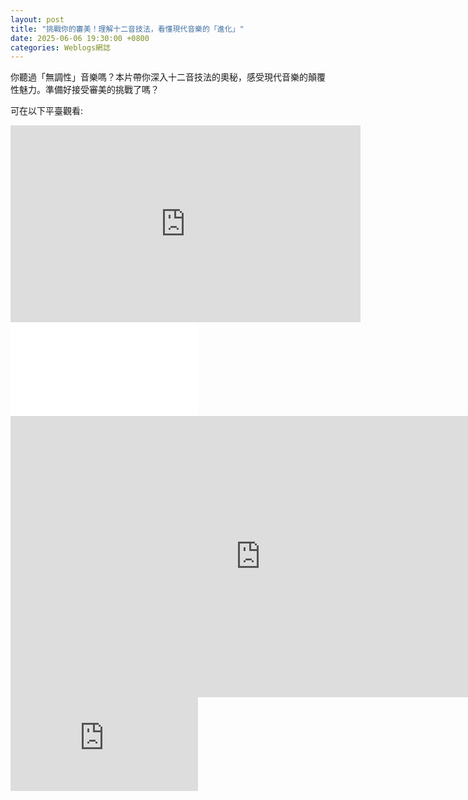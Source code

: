 ```yaml
---
layout: post
title: "挑戰你的審美！理解十二音技法，看懂現代音樂的「進化」"
date: 2025-06-06 19:30:00 +0800
categories: Weblogs網誌
---
```


<link rel="stylesheet" href="/style.css">

你聽過「無調性」音樂嗎？本片帶你深入十二音技法的奧秘，感受現代音樂的顛覆性魅力。準備好接受審美的挑戰了嗎？

可在以下平臺觀看:
<iframe width="560" height="315" src="https://www.youtube.com/embed/QMhj5_SdGfY?si=S75Wg1_AjWgdKeUK" title="YouTube video player" frameborder="0" allow="accelerometer; autoplay; clipboard-write; encrypted-media; gyroscope; picture-in-picture; web-share" referrerpolicy="strict-origin-when-cross-origin" allowfullscreen></iframe>
<iframe src="//player.bilibili.com/player.html?isOutside=true&aid=114624842175820&bvid=BV1DZTjzAEHf&cid=25806639190&p=1" scrolling="no" border="0" frameborder="no" framespacing="0" allowfullscreen="true"></iframe>
<iframe src="https://www.acfun.cn/v/ac47356187" width="800" height="450" frameborder="0" scrolling="no" allowfullscreen></iframe>
<iframe frameborder="0" src="https://tv.sohu.com/s/sohuplayer/iplay.html?bid=644878084&autoplay=true&disablePlaylist=true" allowFullScreen="true" scrolling="no"></iframe>
